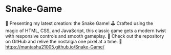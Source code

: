 # Snake-Game
🐍 Presenting my latest creation: the Snake Game! 🕹️ Crafted using the magic of HTML, CSS, and JavaScript, this classic game gets a modern twist with responsive controls and smooth gameplay. 🚀 Check out the repository on GitHub and relive the nostalgia one pixel at a time. 🌟
<br>
https://mantasha21005.github.io/Snake-Game/
